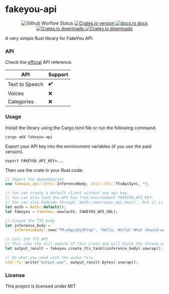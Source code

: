 [comment]: # (README.md is autogenerated from src/lib.rs by `cargo readme > README.md`)

# fakeyou-api

<div align="center">
<!-- Build -->
<img src="https://img.shields.io/github/actions/workflow/status/alexjercan/fakeyou-api/rust.yml?style=flat-square"
alt="Github Worflow Status" />
<!-- Version -->
<a href="https://crates.io/crates/fakeyou-api">
  <img src="https://img.shields.io/crates/v/fakeyou-api?style=flat-square"
  alt="Crates.io version" />
</a>
<!-- Docs -->
<a href="https://docs.rs/fakeyou-api">
  <img src="https://img.shields.io/badge/docs-latest-blue.svg?style=flat-square"
    alt="docs.rs docs" />
</a>
<!-- Downloads -->
<a href="https://crates.io/crates/fakeyou-api">
  <img src="https://img.shields.io/crates/d/fakeyou-api?style=flat-square"
    alt="Crates.io downloads" />
</a>
<!-- License -->
<a href="https://github.com/alexjercan/fakeyou-api/blob/master/LICENSE">
  <img src="https://img.shields.io/github/license/alexjercan/fakeyou-api?style=flat-square"
    alt="Crates.io downloads" />
</a>
</div>

A very simple Rust library for FakeYou API.

### API

Check the [official](https://docs.fakeyou.com/) API reference.

|API|Support|
|---|---|
|Text to Speech|✔️|
|Voices|❌|
|Categories|❌|

### Usage

Install the library using the Cargo.toml file or run the following command.

```console
cargo add fakeyou-api
```

Export your API key into the environment variables (if you use the paid version).

```console
export FAKEYOU_API_KEY=...
```

Then use the crate in your Rust code:

```rust
// Import the dependencies
use fakeyou_api::{tts::InferenceBody, util::tts::TtsApiSync, *};

// You can create a default client without any api key.
// You can also load the API key from environment FAKEYOU_API_KEY.
// You can also hadcode through `Auth::new(<your_api_key>)`, but it is not recommended.
let auth = Auth::default();
let fakeyou = FakeYou::new(auth, FAKEYOU_API_URL);

// Create the TTS body
let inference_body =
    InferenceBody::new("TM:ebgxj0j4fvzp", "Hello, World! What should we do today?");

// Call the TTS API
// This uses the util module of this crate and will block the thread until the task is done
let output_result = fakeyou.create_tts_task(&inference_body).unwrap();

// Do what you need with the audio file
std::fs::write("output.wav", output_result.bytes).unwrap();
```

### License
This project is licensed under MIT

